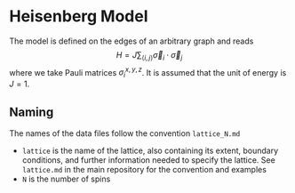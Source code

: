 # Heisenberg Model

The model is defined on the edges of an arbitrary graph and reads
$$H = J \sum_{\langle i, j \rangle} \vec\sigma_i \cdot \vec\sigma_j$$
where we take Pauli matrices $\sigma^{x, y, z}_i$.
It is assumed that the unit of energy is $J = 1$.

## Naming

The names of the data files follow the convention `lattice_N.md`

* `lattice` is the name of the lattice, also containing its extent, boundary conditions, and further information needed to specify the lattice. See `lattice.md` in the main repository for the convention and examples
* `N` is the number of spins
